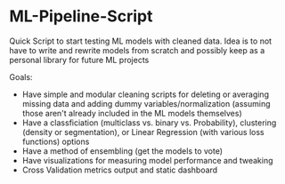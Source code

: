 # ML-Pipeline-Script
Quick Script to start testing ML models with cleaned data. Idea is to not have to write and rewrite models from scratch and possibly keep as a personal library for future ML projects

Goals:
- Have simple and modular cleaning scripts for deleting or averaging missing data and adding dummy variables/normalization (assuming those aren't already included in the ML models themselves)
- Have a classficiation (multiclass vs. binary vs. Probability), clustering (density or segmentation), or Linear Regression (with various loss functions) options
- Have a method of ensembling (get the models to vote)
- Have visualizations for measuring model performance and tweaking
- Cross Validation metrics output and static dashboard
